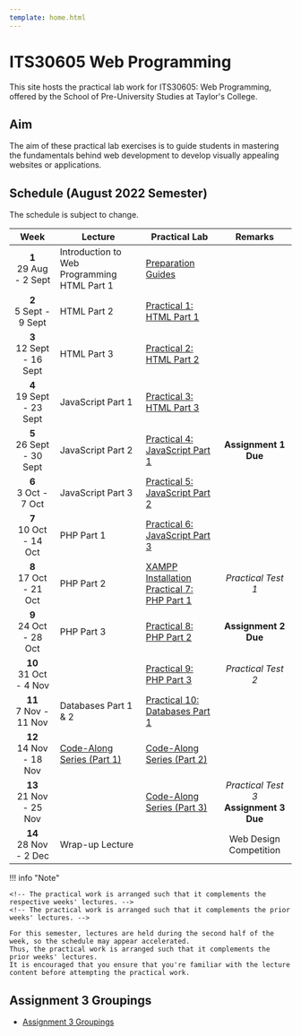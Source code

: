 ```yaml
---
template: home.html
---
```


<h1 class="text-center">
    ITS30605 Web Programming
</h1>

<p class="text-center fw-bold">
    This site hosts the practical lab work for ITS30605: Web Programming, offered by the School of Pre-University Studies at Taylor's College.
</p>

## Aim

The aim of these practical lab exercises is to guide students in mastering the fundamentals behind web development to develop visually appealing websites or applications.

## Schedule (August 2022 Semester)

The schedule is subject to change.

|             Week             | Lecture                                        | Practical Lab                                                               |                   Remarks                   |
| :--------------------------: | ---------------------------------------------- | --------------------------------------------------------------------------- | :-----------------------------------------: |
|  **1** <br> 29 Aug - 2 Sept  | Introduction to Web Programming<br>HTML Part 1 | [Preparation Guides](guides.md)                                             |
|  **2** <br> 5 Sept - 9 Sept  | HTML Part 2                                    | [Practical 1: HTML Part 1](lab01.md)                                        |
| **3** <br> 12 Sept - 16 Sept | HTML Part 3                                    | [Practical 2: HTML Part 2](lab02.md)                                        |                                             |
| **4** <br> 19 Sept - 23 Sept | JavaScript Part 1                              | [Practical 3: HTML Part 3](lab03.md)                                        |
| **5** <br> 26 Sept - 30 Sept | JavaScript Part 2                              | [Practical 4: JavaScript Part 1](lab04.md)                                  |            **Assignment 1 Due**             |
|   **6** <br> 3 Oct - 7 Oct   | JavaScript Part 3                              | [Practical 5: JavaScript Part 2](lab05.md)                                  |
|  **7** <br> 10 Oct - 14 Oct  | PHP Part 1                                     | [Practical 6: JavaScript Part 3](lab06.md)                                  |
|  **8** <br> 17 Oct - 21 Oct  | PHP Part 2                                     | [XAMPP Installation](guide-xampp.md)<br>[Practical 7: PHP Part 1](lab07.md) |             _Practical Test 1_              |
|  **9** <br> 24 Oct - 28 Oct  | PHP Part 3                                     | [Practical 8: PHP Part 2](lab08.md)                                         |            **Assignment 2 Due**             |
|  **10** <br> 31 Oct - 4 Nov  |                                                | [Practical 9: PHP Part 3](lab09.md)                                         |             _Practical Test 2_              |
|  **11** <br> 7 Nov - 11 Nov  | Databases Part 1 & 2                           | [Practical 10: Databases Part 1](lab10.md)                                  |
| **12** <br> 14 Nov - 18 Nov  | [Code-Along Series (Part 1)](lab11.md)         | [Code-Along Series (Part 2)](lab12.md)                                      |
| **13** <br> 21 Nov - 25 Nov  |                                                | [Code-Along Series (Part 3)](lab13.md)                                      | _Practical Test 3_<br> **Assignment 3 Due** |
|  **14** <br> 28 Nov - 2 Dec  | Wrap-up Lecture                                |                                                                             |           Web Design Competition            |

!!! info "Note"

    <!-- The practical work is arranged such that it complements the respective weeks' lectures. -->
    <!-- The practical work is arranged such that it complements the prior weeks' lectures. -->

    For this semester, lectures are held during the second half of the week, so the schedule may appear accelerated.
    Thus, the practical work is arranged such that it complements the prior weeks' lectures.
    It is encouraged that you ensure that you're familiar with the lecture content before attempting the practical work.

## Assignment 3 Groupings

<!-- Unavailable at the moment, please check back later! -->

- [Assignment 3 Groupings](asgn3_202208.md)
